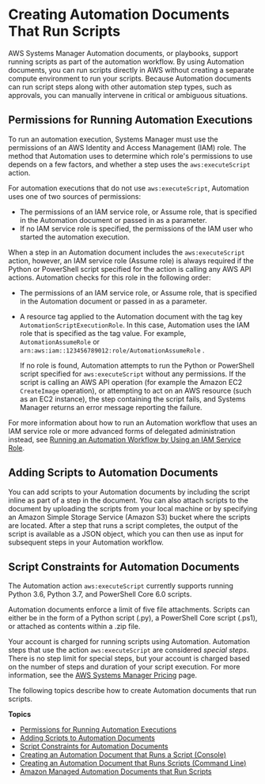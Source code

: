 # Creating Automation Documents That Run Scripts<a name="automation-document-script"></a>

AWS Systems Manager Automation documents, or playbooks, support running scripts as part of the automation workflow\. By using Automation documents, you can run scripts directly in AWS without creating a separate compute environment to run your scripts\. Because Automation documents can run script steps along with other automation step types, such as approvals, you can manually intervene in critical or ambiguous situations\. 

## Permissions for Running Automation Executions<a name="execution-permissions"></a>

To run an automation execution, Systems Manager must use the permissions of an AWS Identity and Access Management \(IAM\) role\. The method that Automation uses to determine which role's permissions to use depends on a few factors, and whether a step uses the `aws:executeScript` action\. 

For automation executions that do not use `aws:executeScript`, Automation uses one of two sources of permissions:
+ The permissions of an IAM service role, or Assume role, that is specified in the Automation document or passed in as a parameter\.
+ If no IAM service role is specified, the permissions of the IAM user who started the automation execution\. 

When a step in an Automation document includes the `aws:executeScript` action, however, an IAM service role \(Assume role\) is always required if the Python or PowerShell script specified for the action is calling any AWS API actions\. Automation checks for this role in the following order:
+ The permissions of an IAM service role, or Assume role, that is specified in the Automation document or passed in as a parameter\.
+ A resource tag applied to the Automation document with the tag key `AutomationScriptExecutionRole`\. In this case, Automation uses the IAM role that is specified as the tag value\. For example, `AutomationAssumeRole` or `arn:aws:iam::123456789012:role/AutomationAssumeRole` \.

  If no role is found, Automation attempts to run the Python or PowerShell script specified for `aws:executeScript` without any permissions\. If the script is calling an AWS API operation \(for example the Amazon EC2 `CreateImage` operation\), or attempting to act on an AWS resource \(such as an EC2 instance\), the step containing the script fails, and Systems Manager returns an error message reporting the failure\. 

For more information about how to run an Automation workflow that uses an IAM service role or more advanced forms of delegated administration instead, see [Running an Automation Workflow by Using an IAM Service Role](automation-walk-security-assume.md)\.

## Adding Scripts to Automation Documents<a name="adding-scripts"></a>

You can add scripts to your Automation documents by including the script inline as part of a step in the document\. You can also attach scripts to the document by uploading the scripts from your local machine or by specifying an Amazon Simple Storage Service \(Amazon S3\) bucket where the scripts are located\. After a step that runs a script completes, the output of the script is available as a JSON object, which you can then use as input for subsequent steps in your Automation workflow\.

## Script Constraints for Automation Documents<a name="script-constraints"></a>

The Automation action `aws:executeScript` currently supports running Python 3\.6, Python 3\.7, and PowerShell Core 6\.0 scripts\.

Automation documents enforce a limit of five file attachments\. Scripts can either be in the form of a Python script \(\.py\), a PowerShell Core script \(\.ps1\), or attached as contents within a \.zip file\.

Your account is charged for running scripts using Automation\. Automation steps that use the action `aws:executeScript` are considered *special steps*\. There is no step limit for special steps, but your account is charged based on the number of steps and duration of your script execution\. For more information, see the [AWS Systems Manager Pricing](https://aws.amazon.com/systems-manager/pricing/) page\.

The following topics describe how to create Automation documents that run scripts\.

**Topics**
+ [Permissions for Running Automation Executions](#execution-permissions)
+ [Adding Scripts to Automation Documents](#adding-scripts)
+ [Script Constraints for Automation Documents](#script-constraints)
+ [Creating an Automation Document that Runs a Script \(Console\)](automation-document-script-console.md)
+ [Creating an Automation Document that Runs Scripts \(Command Line\)](automation-document-script-commandline.md)
+ [Amazon Managed Automation Documents that Run Scripts](runbook-scripts.md)